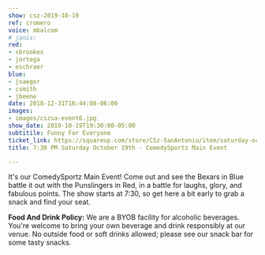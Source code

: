```yaml
---
show: csz-2019-10-19
ref: cromero
voice: mbalcom
# janis:
red:
- sbrookes
- jortega
- eschraer
blue:
- jsaeger
- csmith
- jbeene
date: 2018-12-31T16:44:08-06:00
images:
- images/cszsa-event6.jpg
show_date: 2019-10-19T19:30:00-05:00
subtitile: Funny For Everyone
ticket_link: https://squareup.com/store/CSz-SanAntonio/item/saturday-oct-th-pm-comedysportz-main-event-2
title: 7:30 PM Saturday October 19th - ComedySportz Main Event

---
```

It's our ComedySportz Main Event! Come out and see the Bexars in Blue battle it out with the Punslingers in Red, in a battle for laughs, glory, and fabulous points. The show starts at 7:30, so get here a bit early to grab a snack and find your seat.

**Food And Drink Policy:** We are a BYOB facility for alcoholic beverages. You're welcome to bring your own beverage and drink responsibly at our venue. No outside food or soft drinks allowed; please see our snack bar for some tasty snacks.
